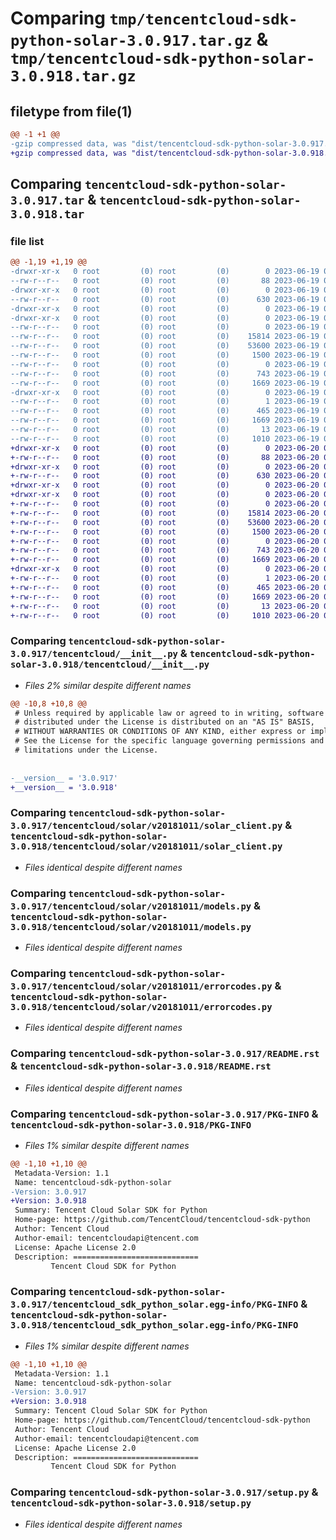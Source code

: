# Comparing `tmp/tencentcloud-sdk-python-solar-3.0.917.tar.gz` & `tmp/tencentcloud-sdk-python-solar-3.0.918.tar.gz`

## filetype from file(1)

```diff
@@ -1 +1 @@
-gzip compressed data, was "dist/tencentcloud-sdk-python-solar-3.0.917.tar", last modified: Mon Jun 19 00:32:09 2023, max compression
+gzip compressed data, was "dist/tencentcloud-sdk-python-solar-3.0.918.tar", last modified: Tue Jun 20 02:47:18 2023, max compression
```

## Comparing `tencentcloud-sdk-python-solar-3.0.917.tar` & `tencentcloud-sdk-python-solar-3.0.918.tar`

### file list

```diff
@@ -1,19 +1,19 @@
-drwxr-xr-x   0 root         (0) root         (0)        0 2023-06-19 00:32:09.000000 tencentcloud-sdk-python-solar-3.0.917/
--rw-r--r--   0 root         (0) root         (0)       88 2023-06-19 00:32:09.000000 tencentcloud-sdk-python-solar-3.0.917/setup.cfg
-drwxr-xr-x   0 root         (0) root         (0)        0 2023-06-19 00:32:09.000000 tencentcloud-sdk-python-solar-3.0.917/tencentcloud/
--rw-r--r--   0 root         (0) root         (0)      630 2023-06-19 00:32:09.000000 tencentcloud-sdk-python-solar-3.0.917/tencentcloud/__init__.py
-drwxr-xr-x   0 root         (0) root         (0)        0 2023-06-19 00:32:09.000000 tencentcloud-sdk-python-solar-3.0.917/tencentcloud/solar/
-drwxr-xr-x   0 root         (0) root         (0)        0 2023-06-19 00:32:09.000000 tencentcloud-sdk-python-solar-3.0.917/tencentcloud/solar/v20181011/
--rw-r--r--   0 root         (0) root         (0)        0 2023-06-19 00:32:09.000000 tencentcloud-sdk-python-solar-3.0.917/tencentcloud/solar/v20181011/__init__.py
--rw-r--r--   0 root         (0) root         (0)    15814 2023-06-19 00:32:09.000000 tencentcloud-sdk-python-solar-3.0.917/tencentcloud/solar/v20181011/solar_client.py
--rw-r--r--   0 root         (0) root         (0)    53600 2023-06-19 00:32:09.000000 tencentcloud-sdk-python-solar-3.0.917/tencentcloud/solar/v20181011/models.py
--rw-r--r--   0 root         (0) root         (0)     1500 2023-06-19 00:32:09.000000 tencentcloud-sdk-python-solar-3.0.917/tencentcloud/solar/v20181011/errorcodes.py
--rw-r--r--   0 root         (0) root         (0)        0 2023-06-19 00:32:09.000000 tencentcloud-sdk-python-solar-3.0.917/tencentcloud/solar/__init__.py
--rw-r--r--   0 root         (0) root         (0)      743 2023-06-19 00:32:09.000000 tencentcloud-sdk-python-solar-3.0.917/README.rst
--rw-r--r--   0 root         (0) root         (0)     1669 2023-06-19 00:32:09.000000 tencentcloud-sdk-python-solar-3.0.917/PKG-INFO
-drwxr-xr-x   0 root         (0) root         (0)        0 2023-06-19 00:32:09.000000 tencentcloud-sdk-python-solar-3.0.917/tencentcloud_sdk_python_solar.egg-info/
--rw-r--r--   0 root         (0) root         (0)        1 2023-06-19 00:32:09.000000 tencentcloud-sdk-python-solar-3.0.917/tencentcloud_sdk_python_solar.egg-info/dependency_links.txt
--rw-r--r--   0 root         (0) root         (0)      465 2023-06-19 00:32:09.000000 tencentcloud-sdk-python-solar-3.0.917/tencentcloud_sdk_python_solar.egg-info/SOURCES.txt
--rw-r--r--   0 root         (0) root         (0)     1669 2023-06-19 00:32:09.000000 tencentcloud-sdk-python-solar-3.0.917/tencentcloud_sdk_python_solar.egg-info/PKG-INFO
--rw-r--r--   0 root         (0) root         (0)       13 2023-06-19 00:32:09.000000 tencentcloud-sdk-python-solar-3.0.917/tencentcloud_sdk_python_solar.egg-info/top_level.txt
--rw-r--r--   0 root         (0) root         (0)     1010 2023-06-19 00:32:09.000000 tencentcloud-sdk-python-solar-3.0.917/setup.py
+drwxr-xr-x   0 root         (0) root         (0)        0 2023-06-20 02:47:18.000000 tencentcloud-sdk-python-solar-3.0.918/
+-rw-r--r--   0 root         (0) root         (0)       88 2023-06-20 02:47:18.000000 tencentcloud-sdk-python-solar-3.0.918/setup.cfg
+drwxr-xr-x   0 root         (0) root         (0)        0 2023-06-20 02:47:18.000000 tencentcloud-sdk-python-solar-3.0.918/tencentcloud/
+-rw-r--r--   0 root         (0) root         (0)      630 2023-06-20 02:47:18.000000 tencentcloud-sdk-python-solar-3.0.918/tencentcloud/__init__.py
+drwxr-xr-x   0 root         (0) root         (0)        0 2023-06-20 02:47:18.000000 tencentcloud-sdk-python-solar-3.0.918/tencentcloud/solar/
+drwxr-xr-x   0 root         (0) root         (0)        0 2023-06-20 02:47:18.000000 tencentcloud-sdk-python-solar-3.0.918/tencentcloud/solar/v20181011/
+-rw-r--r--   0 root         (0) root         (0)        0 2023-06-20 02:47:18.000000 tencentcloud-sdk-python-solar-3.0.918/tencentcloud/solar/v20181011/__init__.py
+-rw-r--r--   0 root         (0) root         (0)    15814 2023-06-20 02:47:18.000000 tencentcloud-sdk-python-solar-3.0.918/tencentcloud/solar/v20181011/solar_client.py
+-rw-r--r--   0 root         (0) root         (0)    53600 2023-06-20 02:47:18.000000 tencentcloud-sdk-python-solar-3.0.918/tencentcloud/solar/v20181011/models.py
+-rw-r--r--   0 root         (0) root         (0)     1500 2023-06-20 02:47:18.000000 tencentcloud-sdk-python-solar-3.0.918/tencentcloud/solar/v20181011/errorcodes.py
+-rw-r--r--   0 root         (0) root         (0)        0 2023-06-20 02:47:18.000000 tencentcloud-sdk-python-solar-3.0.918/tencentcloud/solar/__init__.py
+-rw-r--r--   0 root         (0) root         (0)      743 2023-06-20 02:47:18.000000 tencentcloud-sdk-python-solar-3.0.918/README.rst
+-rw-r--r--   0 root         (0) root         (0)     1669 2023-06-20 02:47:18.000000 tencentcloud-sdk-python-solar-3.0.918/PKG-INFO
+drwxr-xr-x   0 root         (0) root         (0)        0 2023-06-20 02:47:18.000000 tencentcloud-sdk-python-solar-3.0.918/tencentcloud_sdk_python_solar.egg-info/
+-rw-r--r--   0 root         (0) root         (0)        1 2023-06-20 02:47:18.000000 tencentcloud-sdk-python-solar-3.0.918/tencentcloud_sdk_python_solar.egg-info/dependency_links.txt
+-rw-r--r--   0 root         (0) root         (0)      465 2023-06-20 02:47:18.000000 tencentcloud-sdk-python-solar-3.0.918/tencentcloud_sdk_python_solar.egg-info/SOURCES.txt
+-rw-r--r--   0 root         (0) root         (0)     1669 2023-06-20 02:47:18.000000 tencentcloud-sdk-python-solar-3.0.918/tencentcloud_sdk_python_solar.egg-info/PKG-INFO
+-rw-r--r--   0 root         (0) root         (0)       13 2023-06-20 02:47:18.000000 tencentcloud-sdk-python-solar-3.0.918/tencentcloud_sdk_python_solar.egg-info/top_level.txt
+-rw-r--r--   0 root         (0) root         (0)     1010 2023-06-20 02:47:18.000000 tencentcloud-sdk-python-solar-3.0.918/setup.py
```

### Comparing `tencentcloud-sdk-python-solar-3.0.917/tencentcloud/__init__.py` & `tencentcloud-sdk-python-solar-3.0.918/tencentcloud/__init__.py`

 * *Files 2% similar despite different names*

```diff
@@ -10,8 +10,8 @@
 # Unless required by applicable law or agreed to in writing, software
 # distributed under the License is distributed on an "AS IS" BASIS,
 # WITHOUT WARRANTIES OR CONDITIONS OF ANY KIND, either express or implied.
 # See the License for the specific language governing permissions and
 # limitations under the License.
 
 
-__version__ = '3.0.917'
+__version__ = '3.0.918'
```

### Comparing `tencentcloud-sdk-python-solar-3.0.917/tencentcloud/solar/v20181011/solar_client.py` & `tencentcloud-sdk-python-solar-3.0.918/tencentcloud/solar/v20181011/solar_client.py`

 * *Files identical despite different names*

### Comparing `tencentcloud-sdk-python-solar-3.0.917/tencentcloud/solar/v20181011/models.py` & `tencentcloud-sdk-python-solar-3.0.918/tencentcloud/solar/v20181011/models.py`

 * *Files identical despite different names*

### Comparing `tencentcloud-sdk-python-solar-3.0.917/tencentcloud/solar/v20181011/errorcodes.py` & `tencentcloud-sdk-python-solar-3.0.918/tencentcloud/solar/v20181011/errorcodes.py`

 * *Files identical despite different names*

### Comparing `tencentcloud-sdk-python-solar-3.0.917/README.rst` & `tencentcloud-sdk-python-solar-3.0.918/README.rst`

 * *Files identical despite different names*

### Comparing `tencentcloud-sdk-python-solar-3.0.917/PKG-INFO` & `tencentcloud-sdk-python-solar-3.0.918/PKG-INFO`

 * *Files 1% similar despite different names*

```diff
@@ -1,10 +1,10 @@
 Metadata-Version: 1.1
 Name: tencentcloud-sdk-python-solar
-Version: 3.0.917
+Version: 3.0.918
 Summary: Tencent Cloud Solar SDK for Python
 Home-page: https://github.com/TencentCloud/tencentcloud-sdk-python
 Author: Tencent Cloud
 Author-email: tencentcloudapi@tencent.com
 License: Apache License 2.0
 Description: ============================
         Tencent Cloud SDK for Python
```

### Comparing `tencentcloud-sdk-python-solar-3.0.917/tencentcloud_sdk_python_solar.egg-info/PKG-INFO` & `tencentcloud-sdk-python-solar-3.0.918/tencentcloud_sdk_python_solar.egg-info/PKG-INFO`

 * *Files 1% similar despite different names*

```diff
@@ -1,10 +1,10 @@
 Metadata-Version: 1.1
 Name: tencentcloud-sdk-python-solar
-Version: 3.0.917
+Version: 3.0.918
 Summary: Tencent Cloud Solar SDK for Python
 Home-page: https://github.com/TencentCloud/tencentcloud-sdk-python
 Author: Tencent Cloud
 Author-email: tencentcloudapi@tencent.com
 License: Apache License 2.0
 Description: ============================
         Tencent Cloud SDK for Python
```

### Comparing `tencentcloud-sdk-python-solar-3.0.917/setup.py` & `tencentcloud-sdk-python-solar-3.0.918/setup.py`

 * *Files identical despite different names*

